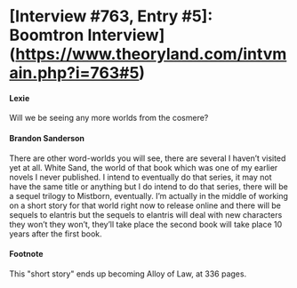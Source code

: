 # [Interview #763, Entry #5]: Boomtron Interview](https://www.theoryland.com/intvmain.php?i=763#5)

#### Lexie

Will we be seeing any more worlds from the cosmere?

#### Brandon Sanderson

There are other word-worlds you will see, there are several I haven’t visited yet at all. White Sand, the world of that book which was one of my earlier novels I never published. I intend to eventually do that series, it may not have the same title or anything but I do intend to do that series, there will be a sequel trilogy to Mistborn, eventually. I’m actually in the middle of working on a short story for that world right now to release online and there will be sequels to elantris but the sequels to elantris will deal with new characters they won’t they won’t, they’ll take place the second book will take place 10 years after the first book.

#### Footnote

This "short story" ends up becoming Alloy of Law, at 336 pages.

